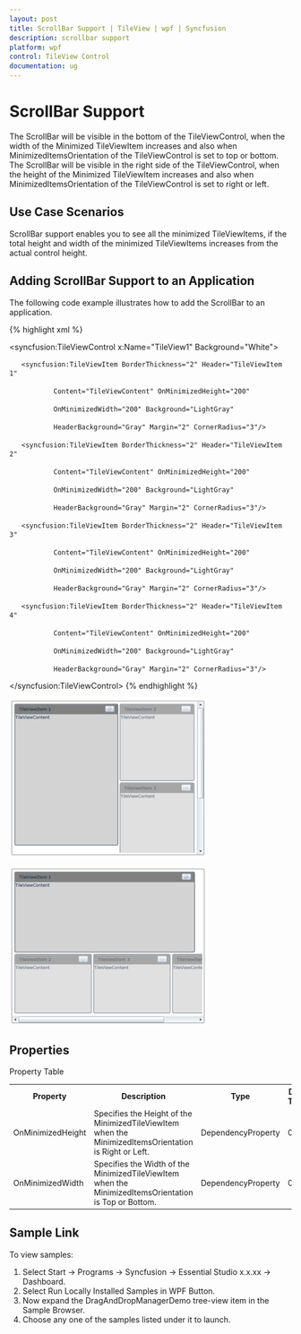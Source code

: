 ```yaml
---
layout: post
title: ScrollBar Support | TileView | wpf | Syncfusion
description: scrollbar support
platform: wpf
control: TileView Control
documentation: ug
---
```


# ScrollBar Support

The ScrollBar will be visible in the bottom of the TileViewControl, when the width of the Minimized TileViewItem increases and also when MinimizedItemsOrientation of the TileViewControl is set to top or bottom. The ScrollBar will be visible in the right side of the TileViewControl, when the height of the Minimized TileViewItem increases and also when MinimizedItemsOrientation of the TileViewControl is set to right or left. 

## Use Case Scenarios

ScrollBar support enables you to see all the minimized TileViewItems, if the total height and width of the minimized TileViewItems increases from the actual control height.

## Adding ScrollBar Support to an Application 

The following code example illustrates how to add the ScrollBar to an application.


{% highlight xml %}



<syncfusion:TileViewControl x:Name="TileView1" Background="White">

       <syncfusion:TileViewItem BorderThickness="2" Header="TileViewItem 1"                                         

               Content="TileViewContent" OnMinimizedHeight="200" 

               OnMinimizedWidth="200" Background="LightGray" 

               HeaderBackground="Gray" Margin="2" CornerRadius="3"/>

       <syncfusion:TileViewItem BorderThickness="2" Header="TileViewItem 2"                                          

               Content="TileViewContent" OnMinimizedHeight="200" 

               OnMinimizedWidth="200" Background="LightGray" 

               HeaderBackground="Gray" Margin="2" CornerRadius="3"/>

       <syncfusion:TileViewItem BorderThickness="2" Header="TileViewItem 3" 

               Content="TileViewContent" OnMinimizedHeight="200" 

               OnMinimizedWidth="200" Background="LightGray" 

               HeaderBackground="Gray" Margin="2" CornerRadius="3"/>

       <syncfusion:TileViewItem BorderThickness="2" Header="TileViewItem 4" 

               Content="TileViewContent" OnMinimizedHeight="200" 

               OnMinimizedWidth="200" Background="LightGray" 

               HeaderBackground="Gray" Margin="2" CornerRadius="3"/>

</syncfusion:TileViewControl>
{% endhighlight %}


![](ScrollBar-Support_images/ScrollBar-Support_img1.png)





![](ScrollBar-Support_images/ScrollBar-Support_img2.png)




## Properties

Property Table

<table>
<tr>
<th>
Property </th><th>
Description </th><th>
Type </th><th>
Data Type </th><th>
Reference links </th></tr>
<tr>
<td>
OnMinimizedHeight</td><td>
Specifies the Height of the MinimizedTileViewItem when the MinimizedItemsOrientation is Right or Left.</td><td>
DependencyProperty</td><td>
0</td><td>
</td></tr>
<tr>
<td>
OnMinimizedWidth</td><td>
Specifies the Width of the MinimizedTileViewItem when the MinimizedItemsOrientation is Top or Bottom.</td><td>
DependencyProperty</td><td>
0</td><td>
</td></tr>
</table>


## Sample Link

To view samples: 

1. Select Start -> Programs -> Syncfusion -> Essential Studio x.x.xx -> Dashboard.
2. Select Run Locally Installed Samples in WPF Button.
3. Now expand the DragAndDropManagerDemo tree-view item in the Sample Browser.
4. Choose any one of the samples listed under it to launch. 



